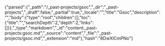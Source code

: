 {"parsed":{"_path":"/_past-projects/gsoc","_dir":"_past-projects","_draft":false,"_partial":true,"_locale":"","title":"Gsoc","description":"","body":{"type":"root","children":[],"toc":{"title":"","searchDepth":2,"depth":2,"links":[]}},"_type":"markdown","_id":"content:_past-projects:gsoc.md","_source":"content","_file":"_past-projects/gsoc.md","_extension":"md"},"hash":"8DwXlCmPNo"}